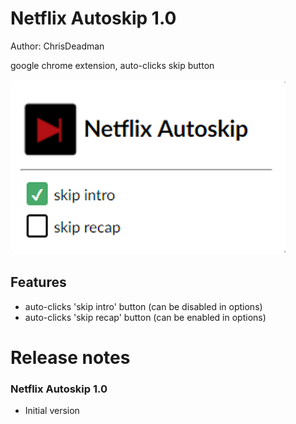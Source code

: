 
Netflix Autoskip 1.0
====================

Author: ChrisDeadman

google chrome extension, auto-clicks skip button

![Preview](preview.png)

## Features
* auto-clicks 'skip intro' button (can be disabled in options)
* auto-clicks 'skip recap' button (can be enabled in options)

Release notes
=======================

### Netflix Autoskip 1.0
* Initial version

